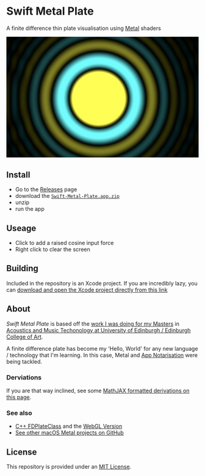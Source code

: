 # Swift Metal Plate

A finite difference thin plate visualisation using [Metal](https://developer.apple.com/metal/) shaders

![](img/logo.png)

## Install

- Go to the [Releases](https://github.com/mhamilt/Swift-Metal-Plate/releases/tag/0.1.1a) page
- download the [`Swift-Metal-Plate.app.zip`](https://github.com/mhamilt/Swift-Metal-Plate/releases/download/0.1.1a/Swift-Metal-Plate.app.zip)
- unzip
- run the app

## Useage

- Click to add a raised cosine input force
- Right click to clear the screen

## Building

Included in the repository is an Xcode project. If you are incredibly lazy, you can [download and open the Xcode project directly from this link](xcode://clone?repo=https%3A%2F%2Fgithub.com%2Fmhamilt%2FSwift-Metal-Plate)

## About

_Swift Metal Plate_ is based off the [work I was doing for my Masters](https://github.com/mhamilt/CoupledFDPlateAndString) in [Acoustics and Music Techonology at University of Edinburgh / Edinburgh College of Art](http://www.acoustics.ed.ac.uk/amt_msc/).

A finite difference plate has become my 'Hello, World' for any new language / technology that I'm learning. In this case, Metal and [App Notarisation](https://help.apple.com/xcode/mac/current/#/dev88332a81e) were being tackled.

### Derviations

If you are that way inclined, see some [MathJAX formatted derivations on this page](https://mhamilt.github.io/CoupledFDPlateAndString/).

### See also

- [C++ FDPlateClass](https://github.com/mhamilt/FDPlateClass) and the [WebGL Version](https://mhamilt.github.io/FDPlateClass/)
- [See other macOS Metal projects on GitHub](https://github.com/search?q=topic%3Ametal+topic%3Amacos)

## License

This repository is provided under an [MIT License](LICENSE).
